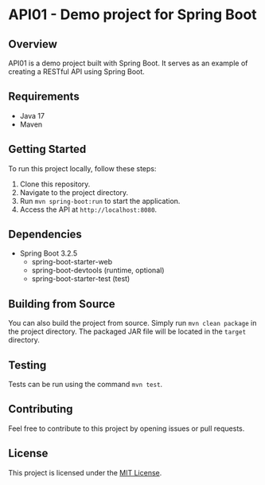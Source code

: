 # API01 - Demo project for Spring Boot

## Overview
API01 is a demo project built with Spring Boot. It serves as an example of creating a RESTful API using Spring Boot.

## Requirements
- Java 17
- Maven

## Getting Started
To run this project locally, follow these steps:

1. Clone this repository.
2. Navigate to the project directory.
3. Run `mvn spring-boot:run` to start the application.
4. Access the API at `http://localhost:8080`.

## Dependencies
- Spring Boot 3.2.5
  - spring-boot-starter-web
  - spring-boot-devtools (runtime, optional)
  - spring-boot-starter-test (test)

## Building from Source
You can also build the project from source. Simply run `mvn clean package` in the project directory. The packaged JAR file will be located in the `target` directory.

## Testing
Tests can be run using the command `mvn test`.

## Contributing
Feel free to contribute to this project by opening issues or pull requests.

## License
This project is licensed under the [MIT License](LICENSE).
